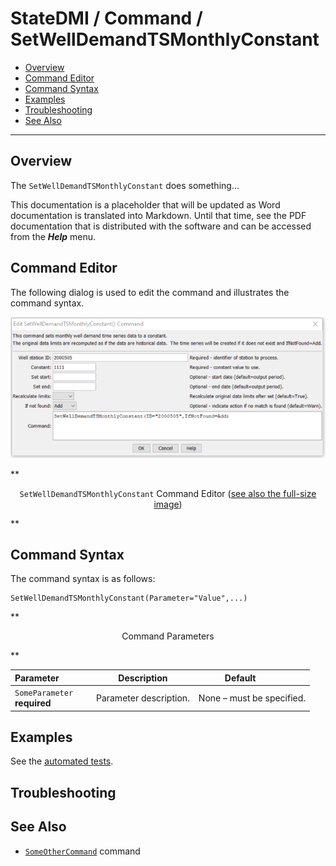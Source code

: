 # StateDMI / Command / SetWellDemandTSMonthlyConstant #

* [Overview](#overview)
* [Command Editor](#command-editor)
* [Command Syntax](#command-syntax)
* [Examples](#examples)
* [Troubleshooting](#troubleshooting)
* [See Also](#see-also)

-------------------------

## Overview ##

The `SetWellDemandTSMonthlyConstant` does something...

This documentation is a placeholder that will be updated as Word documentation is translated into Markdown.
Until that time, see the PDF documentation that is distributed with the software and can be accessed
from the ***Help*** menu.

## Command Editor ##

The following dialog is used to edit the command and illustrates the command syntax.

![SetWellDemandTSMonthlyConstant](SetWellDemandTSMonthlyConstant.png)

**<p style="text-align: center;">
`SetWellDemandTSMonthlyConstant` Command Editor (<a href="../SetWellDemandTSMonthlyConstant.png">see also the full-size image</a>)
</p>**

## Command Syntax ##

The command syntax is as follows:

```text
SetWellDemandTSMonthlyConstant(Parameter="Value",...)
```
**<p style="text-align: center;">
Command Parameters
</p>**

| **Parameter**&nbsp;&nbsp;&nbsp;&nbsp;&nbsp;&nbsp;&nbsp;&nbsp;&nbsp;&nbsp;&nbsp;&nbsp; | **Description** | **Default**&nbsp;&nbsp;&nbsp;&nbsp;&nbsp;&nbsp;&nbsp;&nbsp;&nbsp;&nbsp; |
| --------------|-----------------|----------------- |
|`SomeParameter`<br>**required**|Parameter description.|None – must be specified.|

## Examples ##

See the [automated tests](https://github.com/OpenWaterFoundation/cdss-app-statedmi-main/tree/master/test/regression/commands/SetWellDemandTSMonthlyConstant).

## Troubleshooting ##

## See Also ##

* [`SomeOtherCommand`](../SomeOtherCommand/SomeOtherCommand) command
